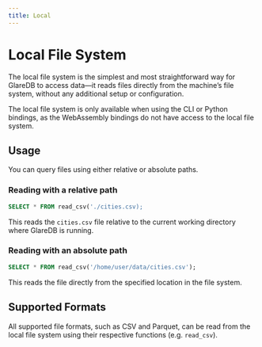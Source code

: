 ```yaml
---
title: Local
---
```


# Local File System

The local file system is the simplest and most straightforward way for GlareDB
to access data—it reads files directly from the machine’s file system, without
any additional setup or configuration.

The local file system is only available when using the CLI or Python bindings,
as the WebAssembly bindings do not have access to the local file system.

## Usage

You can query files using either relative or absolute paths.

### Reading with a relative path

```sql
SELECT * FROM read_csv('./cities.csv);
```

This reads the `cities.csv` file relative to the current working directory where
GlareDB is running.

### Reading with an absolute path

```sql
SELECT * FROM read_csv('/home/user/data/cities.csv');
```

This reads the file directly from the specified location in the file system.

## Supported Formats

All supported file formats, such as CSV and Parquet, can be read from the local
file system using their respective functions (e.g. `read_csv`).




